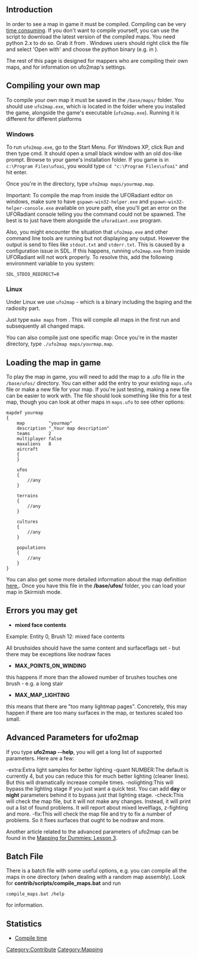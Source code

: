 ## Introduction

In order to see a map in game it must be compiled. Compiling can be very
[time consuming](Mapping/Compile_time "wikilink"). If you don't want to
compile yourself, you can use the script to download the latest version
of the compiled maps. You need python 2.x to do so. Grab it from .
Windows users should right click the file and select 'Open with' and
choose the python binary (e.g. in ).

The rest of this page is designed for mappers who are compiling their
own maps, and for information on ufo2map's settings.

## Compiling your own map

To compile your own map it must be saved in the `/base/maps/` folder.
You should use `ufo2map.exe`, which is located in the folder where you
installed the game, alongside the game's executable (`ufo2map.exe`).
Running it is different for different platforms

### Windows

To run `ufo2map.exe`, go to the Start Menu. For Windows XP, click Run
and then type cmd. It should open a small black window with an old
dos-like prompt. Browse to your game's installation folder. If you game
is in `c:\Program Files\ufoai`, you would type
`cd "c:\Program Files\ufoai"` and hit enter.

Once you're in the directory, type `ufo2map maps/yourmap.map`.

Important:
To compile the map from inside the UFORadiant editor on windows, make
sure to have `gspawn-win32-helper.exe` and
`gspawn-win32-helper-console.exe` available on youre path, else you'll
get an error on the UFORadiant console telling you the command could not
be spawned. The best is to just have them alongside the `uforadiant.exe`
program.

Also, you might encounter the situation that `ufo2map.exe` and other
command line tools are running but not displaying any output. However
the output is send to files like `stdout.txt` and `stderr.txt`. This is
caused by a configuration issue in SDL. If this happens, running
`ufo2map.exe` from inside UFORadiant will not work properly. To resolve
this, add the following environment variable to you system:


    SDL_STDIO_REDIRECT=0

### Linux

Under Linux we use `ufo2map` - which is a binary including the bsping
and the radiosity part.

Just type `make maps` from . This will compile all maps in the first run
and subsequently all changed maps.

You can also compile just one specific map: Once you're in the master
directory, type `./ufo2map maps/yourmap.map`.

## Loading the map in game

To play the map in game, you will need to add the map to a .ufo file in
the `/base/ufos/` directory. You can either add the entry to your
existing `maps.ufo` file or make a new file for your map. If you're just
testing, making a new file can be easier to work with. The file should
look something like this for a test map, though you can look at other
maps in `maps.ufo` to see other options:

    mapdef yourmap
    {
        map         "yourmap"
        description "_Your map description"
        teams       2
        multiplayer false
        maxaliens   8
        aircraft
        {
        }

        ufos
        {
            //any
        }

        terrains
        {
            //any
        }

        cultures
        {
            //any
        }

        populations
        {
            //any
        }
    }

You can also get some more detailed information about the map definition
[here.](UFO-Scripts/maps.ufo "wikilink").
Once you have this file in the **/base/ufos/** folder, you can load your
map in Skirmish mode.

## Errors you may get

- **mixed face contents**


Example: Entity 0, Brush 12: mixed face contents

All brushsides should have the same content and surfaceflags set - but
there may be exceptions like nodraw faces

- **MAX_POINTS_ON_WINDING**


this happens if more than the allowed number of brushes touches one
brush - e.g. a long stair

- **MAX_MAP_LIGHTING**


this means that there are "too many lightmap pages". Concretely, this
may happen if there are too many surfaces in the map, or textures scaled
too small.

## Advanced Parameters for ufo2map

If you type **ufo2map --help**, you will get a long list of supported
parameters. Here are a few:

-extra:Extra light samples for better lighting
-quant NUMBER:The default is currently 4, but you can reduce this for much better lighting (cleaner lines). But this will dramatically increase compile times.
-nolighting:This will bypass the lighting stage if you just want a quick test. You can add **day** or **night** parameters behind it to bypass just that lighting stage.
-check:This will check the map file, but it will not make any changes. Instead, it will print out a list of found problems. It will report about mixed levelflags, z-fighting and more.
-fix:This will check the map file and try to fix a number of problems. So it fixes surfaces that ought to be nodraw and more.

Another article related to the advanced parameters of ufo2map can be
found in the [Mapping for Dummies: Lesson
3](Mapping_for_Dummies/Lesson3#Using_advanced_parameters_of_ufo2map "wikilink").

## Batch File

There is a batch file with some useful options, e.g. you can compile all
the maps in one directory (when dealing with a random map assembly).
Look for **contrib/scripts/compile_maps.bat** and run

    compile_maps.bat /help

for information.

## Statistics

- [Compile time](Mapping/Compile_time "wikilink")

[Category:Contribute](Category:Contribute "wikilink")
[Category:Mapping](Category:Mapping "wikilink")